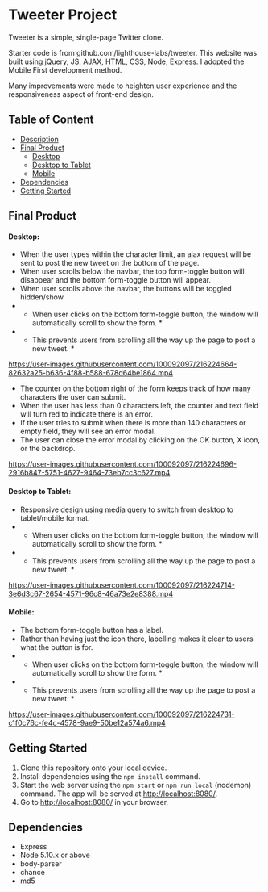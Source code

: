 # Tweeter Project

Tweeter is a simple, single-page Twitter clone.

Starter code is from github.com/lighthouse-labs/tweeter.
This website was built using jQuery, JS, AJAX, HTML, CSS, Node, Express.
I adopted the Mobile First development method.

Many improvements were made to heighten user experience and the responsiveness aspect of front-end design.

## Table of Content

- [Description](https://github.com/esther-sh-choi/tweeter#esthers-tinyapp-project)
- [Final Product](https://github.com/esther-sh-choi/tweeter#final-product)
  - [Desktop](https://github.com/esther-sh-choi/tweeter#desktop)
  - [Desktop to Tablet](https://github.com/esther-sh-choi/tweeter#desktop-to-tablet)
  - [Mobile](https://github.com/esther-sh-choi/tweeter#mobile)
- [Dependencies](https://github.com/esther-sh-choi/tweeter#dependencies)
- [Getting Started](https://github.com/esther-sh-choi/tweeter#getting-started)


## Final Product

#### Desktop:

- When the user types within the character limit, an ajax request will be sent to post the new tweet on the bottom of the page.
- When user scrolls below the navbar, the top form-toggle button will disappear and the bottom form-toggle button will appear.
- When user scrolls above the navbar, the buttons will be toggled hidden/show.
- * When user clicks on the bottom form-toggle button, the window will automatically scroll to show the form. *
- * This prevents users from scrolling all the way up the page to post a new tweet. *



https://user-images.githubusercontent.com/100092097/216224664-82632a25-b636-4f88-b588-678d64be1864.mp4



- The counter on the bottom right of the form keeps track of how many characters the user can submit.
- When the user has less than 0 characters left, the counter and text field will turn red to indicate there is an error.
- If the user tries to submit when there is more than 140 characters or empty field, they will see an error modal.
- The user can close the error modal by clicking on the OK button, X icon, or the backdrop.



https://user-images.githubusercontent.com/100092097/216224696-2916b847-5751-4627-9464-73eb7cc3c627.mp4





#### Desktop to Tablet:

- Responsive design using media query to switch from desktop to tablet/mobile format.
- * When user clicks on the bottom form-toggle button, the window will automatically scroll to show the form. *
- * This prevents users from scrolling all the way up the page to post a new tweet. *



https://user-images.githubusercontent.com/100092097/216224714-3e6d3c67-2654-4571-96c8-46a73e2e8388.mp4




#### Mobile:

- The bottom form-toggle button has a label.
- Rather than having just the icon there, labelling makes it clear to users what the button is for.
- * When user clicks on the bottom form-toggle button, the window will automatically scroll to show the form. *
- * This prevents users from scrolling all the way up the page to post a new tweet. *



https://user-images.githubusercontent.com/100092097/216224731-c1f0c76c-fe4c-4578-9ae9-50be12a574a6.mp4




## Getting Started

1. Clone this repository onto your local device.
2. Install dependencies using the `npm install` command.
3. Start the web server using the `npm start` or `npm run local` (nodemon) command. The app will be served at <http://localhost:8080/>.
4. Go to <http://localhost:8080/> in your browser.

## Dependencies

- Express
- Node 5.10.x or above
- body-parser
- chance
- md5
